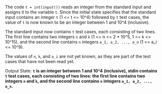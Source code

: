 The code `t = int(input())` reads an integer from the standard input and assigns it to the variable `t`. Since the initial state specifies that the standard input contains an integer `t` (1 <= t <= 10^4) followed by `t` test cases, the value of `t` is now known to be an integer between 1 and 10^4 (inclusive).

The standard input now contains `t` test cases, each consisting of two lines. The first line contains two integers `n` and `k` (1 <= n <= 2 * 10^5, 1 <= k <= 10^15), and the second line contains `n` integers `a_1, a_2, ..., a_n` (1 <= a_i <= 10^9).

The values of `n`, `k`, and `a_i` are not yet known, as they are part of the test cases that have not been read yet.

Output State: **`t` is an integer between 1 and 10^4 (inclusive), stdin contains `t` test cases, each consisting of two lines: the first line contains two integers `n` and `k`, and the second line contains `n` integers `a_1, a_2, ..., a_n`.**